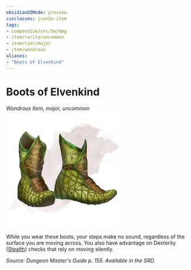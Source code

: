 ```yaml
---
obsidianUIMode: preview
cssclasses: json5e-item
tags:
- compendium/src/5e/dmg
- item/rarity/uncommon
- item/tier/major
- item/wondrous
aliases: 
- "Boots of Elvenkind"
---
```

# Boots of Elvenkind
*Wondrous Item, major, uncommon*  
![](4-Resources/Compendium/items/img/boots-of-elvenkind.webp#right)  


While you wear these boots, your steps make no sound, regardless of the surface you are moving across. You also have advantage on Dexterity ([Stealth](4-Resources/Compendium/rules/skills.md#Stealth)) checks that rely on moving silently.

*Source: Dungeon Master's Guide p. 155. Available in the SRD.*